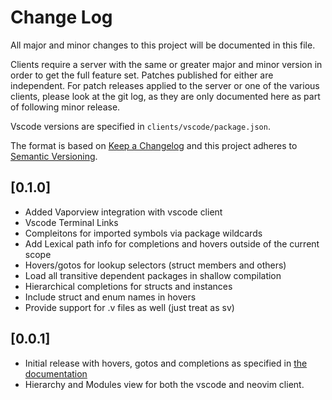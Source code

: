 # Change Log

All major and minor changes to this project will be documented in this file.

Clients require a server with the same or greater major and minor version in order to get the full feature set.
Patches published for either are independent.
For patch releases applied to the server or one of the various clients, please look at the git log, as they are only documented here as part of following minor release.

Vscode versions are specified in `clients/vscode/package.json`.

The format is based on [Keep a Changelog](http://keepachangelog.com/)
and this project adheres to [Semantic Versioning](http://semver.org/).

<!-- new-release-here -->

## [0.1.0]

- Added Vaporview integration with vscode client
- Vscode Terminal Links
- Compleitons for imported symbols via package wildcards
- Add Lexical path info for completions and hovers outside of the current scope
- Hovers/gotos for lookup selectors (struct members and others)
- Load all transitive dependent packages in shallow compilation
- Hierarchical completions for structs and instances
- Include struct and enum names in hovers
- Provide support for .v files as well (just treat as sv)

## [0.0.1]
- Initial release with hovers, gotos and completions as specified in [the documentation](https://hudson-trading.github.io/slang-server/features/features/)
- Hierarchy and Modules view for both the vscode and neovim client.
